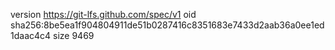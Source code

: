 version https://git-lfs.github.com/spec/v1
oid sha256:8be5ea1f904804911de51b0287416c8351683e7433d2aab36a0ee1ed1daac4c4
size 9469
